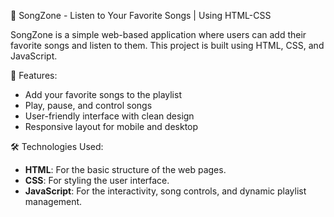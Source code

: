 🎵 SongZone - Listen to Your Favorite Songs | Using HTML-CSS

SongZone is a simple web-based application where users can add their favorite songs and listen to them. This project is built using HTML, CSS, and JavaScript.

🚀 Features:

- Add your favorite songs to the playlist
- Play, pause, and control songs
- User-friendly interface with clean design
- Responsive layout for mobile and desktop

🛠️ Technologies Used:

- **HTML**: For the basic structure of the web pages.
- **CSS**: For styling the user interface.
- **JavaScript**: For the interactivity, song controls, and dynamic playlist management.

